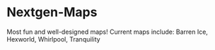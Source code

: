 # Nextgen-Maps
Most fun and well-designed maps! Current maps include: Barren Ice, Hexworld, Whirlpool, Tranquility
